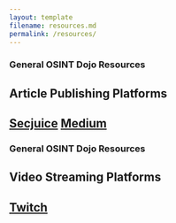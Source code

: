```yaml
---
layout: template
filename: resources.md
permalink: /resources/
---
```


<h3>General OSINT Dojo Resources</h3>
<h2>Article Publishing Platforms<h2>
<a href="https://www.secjuice.com/join-secjuice-writing-team/">Secjuice</a>
<a href="https://about.medium.com/creators/">Medium</a>

<h3>General OSINT Dojo Resources</h3>
<h2>Video Streaming Platforms<h2>
<a href="https://www.twitch.tv/">Twitch</a>
<a href="https://www.youtube.com/>Youtube</a>
